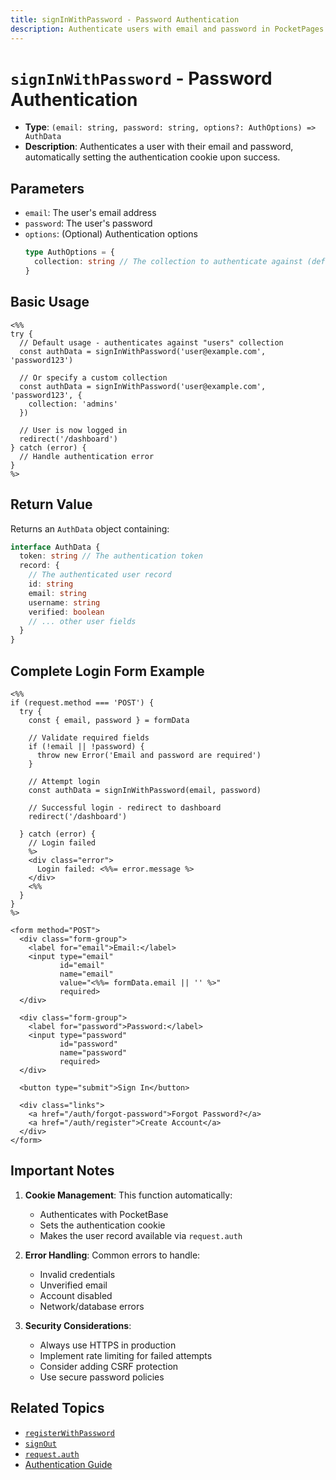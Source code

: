 ```yaml
---
title: signInWithPassword - Password Authentication
description: Authenticate users with email and password in PocketPages templates.
---
```


# `signInWithPassword` - Password Authentication

- **Type**: `(email: string, password: string, options?: AuthOptions) => AuthData`
- **Description**: Authenticates a user with their email and password, automatically setting the authentication cookie upon success.

## Parameters

- `email`: The user's email address
- `password`: The user's password
- `options`: (Optional) Authentication options
  ```typescript
  type AuthOptions = {
    collection: string // The collection to authenticate against (defaults to "users")
  }
  ```

## Basic Usage

```ejs
<%%
try {
  // Default usage - authenticates against "users" collection
  const authData = signInWithPassword('user@example.com', 'password123')

  // Or specify a custom collection
  const authData = signInWithPassword('user@example.com', 'password123', {
    collection: 'admins'
  })

  // User is now logged in
  redirect('/dashboard')
} catch (error) {
  // Handle authentication error
}
%>
```

## Return Value

Returns an `AuthData` object containing:

```typescript
interface AuthData {
  token: string // The authentication token
  record: {
    // The authenticated user record
    id: string
    email: string
    username: string
    verified: boolean
    // ... other user fields
  }
}
```

## Complete Login Form Example

```ejs
<%%
if (request.method === 'POST') {
  try {
    const { email, password } = formData

    // Validate required fields
    if (!email || !password) {
      throw new Error('Email and password are required')
    }

    // Attempt login
    const authData = signInWithPassword(email, password)

    // Successful login - redirect to dashboard
    redirect('/dashboard')

  } catch (error) {
    // Login failed
    %>
    <div class="error">
      Login failed: <%%= error.message %>
    </div>
    <%%
  }
}
%>

<form method="POST">
  <div class="form-group">
    <label for="email">Email:</label>
    <input type="email"
           id="email"
           name="email"
           value="<%%= formData.email || '' %>"
           required>
  </div>

  <div class="form-group">
    <label for="password">Password:</label>
    <input type="password"
           id="password"
           name="password"
           required>
  </div>

  <button type="submit">Sign In</button>

  <div class="links">
    <a href="/auth/forgot-password">Forgot Password?</a>
    <a href="/auth/register">Create Account</a>
  </div>
</form>
```

## Important Notes

1. **Cookie Management**: This function automatically:

   - Authenticates with PocketBase
   - Sets the authentication cookie
   - Makes the user record available via `request.auth`

2. **Error Handling**: Common errors to handle:

   - Invalid credentials
   - Unverified email
   - Account disabled
   - Network/database errors

3. **Security Considerations**:
   - Always use HTTPS in production
   - Implement rate limiting for failed attempts
   - Consider adding CSRF protection
   - Use secure password policies

## Related Topics

- [`registerWithPassword`](/docs/context-api/register-with-password)
- [`signOut`](/docs/context-api/sign-out)
- [`request.auth`](/docs/context-api/auth)
- [Authentication Guide](/docs/authentication)
